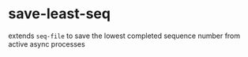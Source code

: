 # save-least-seq
extends `seq-file` to save the lowest completed sequence number from active async processes
